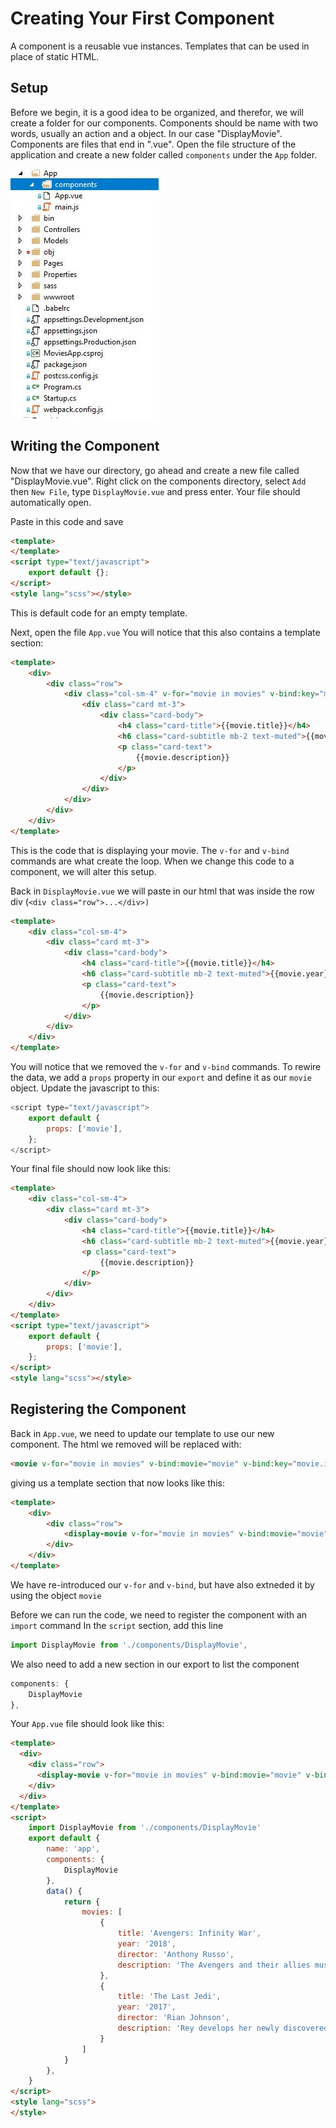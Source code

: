 # Creating Your First Component
A component is a reusable vue instances.  Templates that can be used in place of static HTML.

## Setup
Before we begin, it is a good idea to be organized, and therefor, we will create a folder for our components.  Components should be name with two words, usually an action and a object. In our case "DisplayMovie".  Components are files that end in ".vue".
Open the file structure of the application and create a new folder called `components` under the `App` folder.

![Create Components Directory](images/CreateComponentsDir.jpg)

## Writing the Component
Now that we have our directory, go ahead and create a new file called "DisplayMovie.vue".
Right click on the components directory, select `Add` then `New File`, type `DisplayMovie.vue` and press enter.
Your file should automatically open.

Paste in this code and save
```html
<template>
</template>
<script type="text/javascript">
	export default {};
</script>
<style lang="scss"></style>
```
This is default code for an empty template.

Next, open the file `App.vue`
You will notice that this also contains a template section:
```html
<template>
	<div>
		<div class="row">
			<div class="col-sm-4" v-for="movie in movies" v-bind:key="movie.id">
				<div class="card mt-3">
					<div class="card-body">
						<h4 class="card-title">{{movie.title}}</h4>
						<h6 class="card-subtitle mb-2 text-muted">{{movie.year}} - {{movie.director}}</h6>
						<p class="card-text">
							{{movie.description}}
						</p>
					</div>
				</div>
			</div>
		</div>
	</div>
</template>
```
This is the code that is displaying your movie.  The `v-for` and `v-bind` commands are what create the loop.  When we change this code to a component, we will alter this setup.

Back in `DisplayMovie.vue` we will paste in our html that was inside the row div (`<div class="row">...</div>)`
```html
<template>
	<div class="col-sm-4">
		<div class="card mt-3">
			<div class="card-body">
				<h4 class="card-title">{{movie.title}}</h4>
				<h6 class="card-subtitle mb-2 text-muted">{{movie.year}} - {{movie.director}}</h6>
				<p class="card-text">
					{{movie.description}}
				</p>
			</div>
		</div>
	</div>
</template>
```
You will notice that we removed the `v-for` and `v-bind` commands.  To rewire the data, we add a `props` property in our `export` and define it as our `movie` object.
Update the javascript to this:
```javascript
<script type="text/javascript">
	export default {
		props: ['movie'],
	};
</script>
```

Your final file should now look like this:
```html
<template>
	<div class="col-sm-4">
		<div class="card mt-3">
			<div class="card-body">
				<h4 class="card-title">{{movie.title}}</h4>
				<h6 class="card-subtitle mb-2 text-muted">{{movie.year}} - {{movie.director}}</h6>
				<p class="card-text">
					{{movie.description}}
				</p>
			</div>
		</div>
	</div>
</template>
<script type="text/javascript">
	export default {
		props: ['movie'],
	};
</script>
<style lang="scss"></style>
```
## Registering the Component
Back in `App.vue`, we need to update our template to use our new component.  The html we removed will be replaced with:
```html
<movie v-for="movie in movies" v-bind:movie="movie" v-bind:key="movie.id"></movie>
```
giving us a template section that now looks like this:
```html
<template>
	<div>
		<div class="row">
			<display-movie v-for="movie in movies" v-bind:movie="movie" v-bind:key="movie.id"></display-movie>
		</div>
	</div>
</template>
```
We have re-introduced our `v-for` and `v-bind`, but have also extneded it by using the object `movie`

Before we can run the code, we need to register the component with an `import` command 
In the `script` section, add this line
```javascript
import DisplayMovie from './components/DisplayMovie',
```
We also need to add a new section in our export to list the component
```javascript
components: {
	DisplayMovie
},
```
Your `App.vue` file should look like this:
```html
<template>
  <div>
    <div class="row">
      <display-movie v-for="movie in movies" v-bind:movie="movie" v-bind:key="movie.id"></display-movie>
    </div>
  </div>
</template>
<script>
	import DisplayMovie from './components/DisplayMovie'
	export default {
		name: 'app',
		components: {
			DisplayMovie
		},
		data() {
			return {
				movies: [
					{
						title: 'Avengers: Infinity War',
						year: '2018',
						director: 'Anthony Russo',
						description: 'The Avengers and their allies must be willing to sacrifice all in an attempt to defeat the powerful Thanos before his blitz of devastation and ruin puts an end to the universe.'
					},
					{
						title: 'The Last Jedi',
						year: '2017',
						director: 'Rian Johnson',
						description: 'Rey develops her newly discovered abilities with the guidance of Luke Skywalker, who is unsettled by the strength of her powers. Meanwhile, the Resistance prepares for battle with the First Order.'
					}
				]
			}
		},
	}
</script>
<style lang="scss">
</style>
```